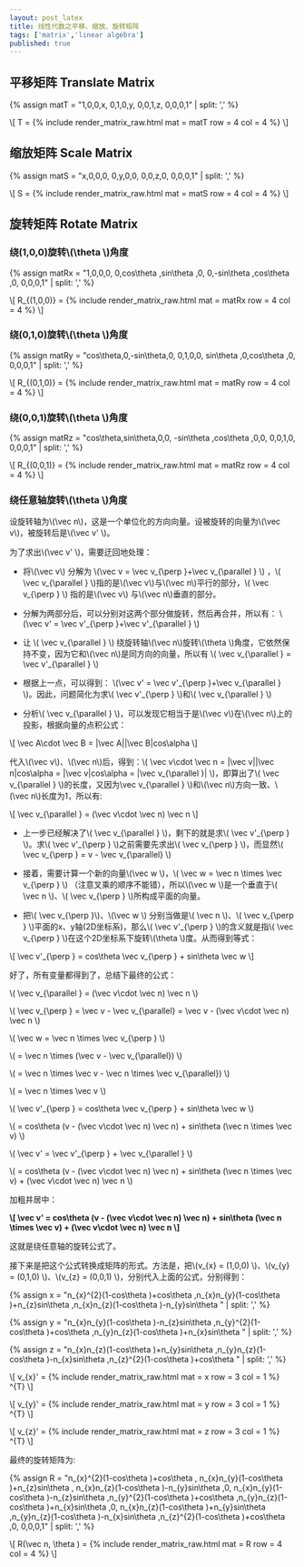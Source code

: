 ```yaml
---
layout: post_latex
title: 线性代数之平移、缩放、旋转矩阵
tags: ['matrix','linear algebra']
published: true
---
```


<!--more-->

## 平移矩阵 Translate Matrix

{% assign matT = "1,0,0,x, 0,1,0,y, 0,0,1,z, 0,0,0,1" | split: ',' %}

\\[ T = {% include render_matrix_raw.html mat = matT row = 4 col = 4 %} \\]


## 缩放矩阵 Scale Matrix

{% assign matS = "x,0,0,0, 0,y,0,0, 0,0,z,0, 0,0,0,1" | split: ',' %}

\\[ S = {% include render_matrix_raw.html mat = matS row = 4 col = 4 %} \\]


## 旋转矩阵 Rotate Matrix

### 绕(1,0,0)旋转\\(\\theta \\)角度

{% assign matRx = "1,0,0,0, 0,cos\\theta ,sin\\theta ,0, 0,-sin\\theta ,cos\\theta ,0, 0,0,0,1" | split: ',' %}

\\[ R\_\{(1,0,0)\} = {% include render_matrix_raw.html mat = matRx row = 4 col = 4 %} \\]

### 绕(0,1,0)旋转\\(\\theta \\)角度


{% assign matRy = "cos\\theta,0,-sin\\theta,0,   0,1,0,0, sin\\theta ,0,cos\\theta ,0, 0,0,0,1" | split: ',' %}


\\[ R\_\{(0,1,0)\} = {% include render_matrix_raw.html mat = matRy row = 4 col = 4 %} \\]


### 绕(0,0,1)旋转\\(\\theta \\)角度

{% assign matRz = "cos\\theta,sin\\theta,0,0, -sin\\theta ,cos\\theta ,0,0,  0,0,1,0,  0,0,0,1" | split: ',' %}

\\[ R\_\{(0,0,1)\} = {% include render_matrix_raw.html mat = matRz row = 4 col = 4 %} \\]



### 绕任意轴旋转\\(\\theta \\)角度


设旋转轴为\\(\\vec n\\)，这是一个单位化的方向向量。设被旋转的向量为\\(\\vec v\\)，被旋转后是\\(\\vec v' \\)。

为了求出\\(\\vec v' \\)，需要迂回地处理：

- 将\\(\\vec v\\) 分解为 \\(\\vec v = \\vec v\_\{\\perp \}+\\vec v\_\{\\parallel \} \\)	，\\( \\vec v\_\{\\parallel \} \\)指的是\\(\\vec v\\)与\\(\\vec n\\)平行的部分，\\( \\vec v\_\{\\perp \} \\) 指的是\\(\\vec v\\) 与\\(\\vec n\\)垂直的部分。

- 分解为两部分后，可以分别对这两个部分做旋转，然后再合并，所以有： \\(\\vec v' = \\vec v'\_\{\\perp \}+\\vec v'\_\{\\parallel \} \\)

- 让 \\( \\vec v\_\{\\parallel \} \\) 绕旋转轴\\(\\vec n\\)旋转\\(\\theta \\)角度，它依然保持不变，因为它和\\(\\vec n\\)是同方向的向量，所以有 \\( \\vec v\_\{\\parallel \} = \\vec v'\_\{\\parallel \} \\)

- 根据上一点，可以得到： \\(\\vec v' = \\vec v'\_\{\\perp \}+\\vec v\_\{\\parallel \} \\)。因此，问题简化为求\\( \\vec v'\_\{\\perp \} \\)和\\( \\vec v\_\{\\parallel \} \\)



- 分析\\( \\vec v\_\{\\parallel \} \\)，可以发现它相当于是\\(\\vec v\\)在\\(\\vec n\\)上的投影，根据向量的点积公式：

\\[ \\vec A\\cdot \\vec B = |\\vec A||\\vec B|cos\\alpha  \\]


代入\\(\\vec v\\)、\\(\\vec n\\)后，得到：\\( \\vec v\\cdot \\vec n = |\\vec v||\\vec n|cos\\alpha = |\\vec v|cos\\alpha = |\\vec v\_\{\\parallel \}| \\)，即算出了\\( \\vec v\_\{\\parallel \} \\)的长度，又因为\\vec v\_\{\\parallel \} \\)和\\(\\vec n\\)方向一致、\\(\\vec n\\)长度为1，所以有:

\\[ \\vec v\_\{\\parallel \} = (\\vec v\\cdot \\vec n) \\vec n \\]


- 上一步已经解决了\\( \\vec v\_\{\\parallel \} \\)，剩下的就是求\\( \\vec v'\_\{\\perp \} \\)。求\\( \\vec v'\_\{\\perp \} \\)之前需要先求出\\( \\vec v\_\{\\perp \} \\)，而显然\\( \\vec v\_\{\\perp \} = v - \\vec v\_\{\\parallel\} \\) 


- 接着，需要计算一个新的向量\\(\\vec w \\)，\\( \\vec w = \\vec n \\times \\vec v\_\{\\perp \} \\) （注意叉乘的顺序不能错），所以\\(\\vec w \\)是一个垂直于\\(  \\vec n \\)、\\( \\vec v\_\{\\perp \} \\)所构成平面的向量。

- 把\\( \\vec v\_\{\\perp \}\\)、\\(\\vec w \\) 分别当做是\\(  \\vec n \\)、\\( \\vec v\_\{\\perp \} \\)平面的x、y轴(2D坐标系)，那么\\( \\vec v'\_\{\\perp \} \\)的含义就是指\\( \\vec v\_\{\\perp \} \\)在这个2D坐标系下旋转\\(\\theta \\)度。从而得到等式：

\\[ \\vec v'\_\{\\perp \} =  cos\\theta \\vec v\_\{\\perp \} + sin\\theta \\vec w \\]


好了，所有变量都得到了，总结下最终的公式：

\\( \\vec v\_\{\\parallel \} = (\\vec v\\cdot \\vec n) \\vec n \\)

\\( \\vec v\_\{\\perp \} = \\vec v - \\vec v\_\{\\parallel\} = \\vec v -  (\\vec v\\cdot \\vec n) \\vec n \\) 

\\( \\vec w = \\vec n \\times \\vec v\_\{\\perp \} \\) 

\\( = \\vec n \\times (\\vec v - \\vec v\_\{\\parallel\}) \\) 

\\( = \\vec n \\times \\vec v - \\vec n \\times \\vec v\_\{\\parallel\}) \\) 

\\( = \\vec n \\times \\vec v \\) 


\\( \\vec v'\_\{\\perp \} =  cos\\theta \\vec v\_\{\\perp \} + sin\\theta \\vec w \\)


\\( =  cos\\theta (v - (\\vec v\\cdot \\vec n) \\vec n) + sin\\theta (\\vec n \\times \\vec v)  \\)


\\( \\vec v' = \\vec v'\_\{\\perp \} + \\vec v\_\{\\parallel \} \\)

\\( = cos\\theta (v - (\\vec v\\cdot \\vec n) \\vec n) + sin\\theta (\\vec n \\times \\vec v) + (\\vec v\\cdot \\vec n) \\vec n \\)

加粗并居中：

**\\[ \\vec v' = cos\\theta (v - (\\vec v\\cdot \\vec n) \\vec n) + sin\\theta (\\vec n \\times \\vec v) + (\\vec v\\cdot \\vec n) \\vec n \\]**

这就是绕任意轴的旋转公式了。

接下来是把这个公式转换成矩阵的形式。方法是，把\\(v\_\{x\} = (1,0,0) \\)、\\(v\_\{y\} = (0,1,0) \\)、\\(v\_\{z\} = (0,0,1) \\)，分别代入上面的公式，分别得到：


{% assign x = "n\_\{x\}\^\{2\}(1-cos\\theta )+cos\\theta ,n\_\{x\}n\_\{y\}(1-cos\\theta )+n\_\{z\}sin\\theta ,n\_\{x\}n\_\{z\}(1-cos\\theta )-n\_\{y\}sin\\theta " | split: ',' %}

{% assign y = "n\_\{x\}n\_\{y\}(1-cos\\theta )-n\_\{z\}sin\\theta ,n\_\{y\}\^\{2\}(1-cos\\theta )+cos\\theta ,n\_\{y\}n\_\{z\}(1-cos\\theta )+n\_\{x\}sin\\theta " | split: ',' %}

{% assign z = "n\_\{x\}n\_\{z\}(1-cos\\theta )+n\_\{y\}sin\\theta ,n\_\{y\}n\_\{z\}(1-cos\\theta )-n\_\{x\}sin\\theta ,n\_\{z\}\^\{2\}(1-cos\\theta )+cos\\theta " | split: ',' %}


\\[ v\_\{x\}' = {% include render_matrix_raw.html mat = x row = 3 col = 1 %} \^\{T\} \\]

\\[ v\_\{y\}' = {% include render_matrix_raw.html mat = y row = 3 col = 1 %} \^\{T\} \\]

\\[ v\_\{z\}' = {% include render_matrix_raw.html mat = z row = 3 col = 1 %} \^\{T\} \\]


最终的旋转矩阵为:

{% assign R = "n\_\{x\}\^\{2\}(1-cos\\theta )+cos\\theta ,  n\_\{x\}n\_\{y\}(1-cos\\theta )+n\_\{z\}sin\\theta ,  n\_\{x\}n\_\{z\}(1-cos\\theta )-n\_\{y\}sin\\theta ,0,     n\_\{x\}n\_\{y\}(1-cos\\theta )-n\_\{z\}sin\\theta ,n\_\{y\}\^\{2\}(1-cos\\theta )+cos\\theta ,n\_\{y\}n\_\{z\}(1-cos\\theta )+n\_\{x\}sin\\theta ,0,    n\_\{x\}n\_\{z\}(1-cos\\theta )+n\_\{y\}sin\\theta ,n\_\{y\}n\_\{z\}(1-cos\\theta )-n\_\{x\}sin\\theta ,n\_\{z\}\^\{2\}(1-cos\\theta )+cos\\theta ,0,   0,0,0,1" | split: ',' %}

\\[ R(\\vec n, \\theta ) = {% include render_matrix_raw.html mat = R row = 4 col = 4 %} \\]
